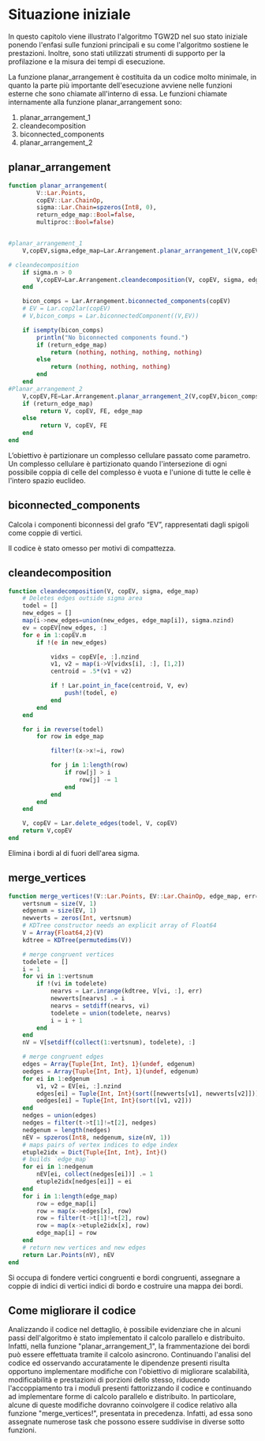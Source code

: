 # Situazione iniziale

In questo capitolo viene illustrato l'algoritmo TGW2D nel suo stato iniziale ponendo l'enfasi 
sulle funzioni principali e su come l'algoritmo sostiene le prestazioni. Inoltre, sono stati
utilizzati strumenti di supporto per la profilazione e la misura dei tempi di esecuzione.

La funzione planar_arrangement è costituita da un codice molto minimale, in quanto la parte più importante dell'esecuzione avviene nelle funzioni esterne che sono chiamate all'interno di essa. 
Le funzioni chiamate internamente alla funzione planar_arrangement sono:
1. planar_arrangement_1
2. cleandecomposition
3. biconnected_components
4. planar_arrangement_2

## planar_arrangement

```julia
function planar_arrangement(
        V::Lar.Points,
        copEV::Lar.ChainOp,
        sigma::Lar.Chain=spzeros(Int8, 0),
        return_edge_map::Bool=false,
        multiproc::Bool=false)


#planar_arrangement_1
	V,copEV,sigma,edge_map=Lar.Arrangement.planar_arrangement_1(V,copEV,sigma,return_edge_map,multiproc)

# cleandecomposition
	if sigma.n > 0
		V,copEV=Lar.Arrangement.cleandecomposition(V, copEV, sigma, edge_map)
	end

    bicon_comps = Lar.Arrangement.biconnected_components(copEV)
    # EV = Lar.cop2lar(copEV)
    # V,bicon_comps = Lar.biconnectedComponent((V,EV))

	if isempty(bicon_comps)
    	println("No biconnected components found.")
    	if (return_edge_map)
    	    return (nothing, nothing, nothing, nothing)
    	else
    	    return (nothing, nothing, nothing)
    	end
	end
#Planar_arrangement_2
	V,copEV,FE=Lar.Arrangement.planar_arrangement_2(V,copEV,bicon_comps,edge_map,sigma)
	if (return_edge_map)
	     return V, copEV, FE, edge_map
	else
	     return V, copEV, FE
	end
end
```

L’obiettivo è partizionare un complesso cellulare passato come parametro. Un
complesso cellulare è partizionato quando l'intersezione di ogni possibile coppia di celle
del complesso è vuota e l'unione di tutte le celle è l'intero spazio euclideo.

## biconnected_components

Calcola i componenti biconnessi del grafo “EV”, rappresentati dagli spigoli come coppie 
di vertici.

Il codice è stato omesso per motivi di compattezza.

## cleandecomposition

```julia
function cleandecomposition(V, copEV, sigma, edge_map)
    # Deletes edges outside sigma area
    todel = []
    new_edges = []
    map(i->new_edges=union(new_edges, edge_map[i]), sigma.nzind)
    ev = copEV[new_edges, :]
    for e in 1:copEV.m
        if !(e in new_edges)

            vidxs = copEV[e, :].nzind
            v1, v2 = map(i->V[vidxs[i], :], [1,2])
            centroid = .5*(v1 + v2)

            if ! Lar.point_in_face(centroid, V, ev)
                push!(todel, e)
            end
        end
    end

    for i in reverse(todel)
        for row in edge_map

            filter!(x->x!=i, row)

            for j in 1:length(row)
                if row[j] > i
                    row[j] -= 1
                end
            end
        end
    end

    V, copEV = Lar.delete_edges(todel, V, copEV)
	return V,copEV
end
```

Elimina i bordi al di fuori dell'area sigma.

## merge_vertices

```julia
function merge_vertices!(V::Lar.Points, EV::Lar.ChainOp, edge_map, err=1e-4)
    vertsnum = size(V, 1)
    edgenum = size(EV, 1)
    newverts = zeros(Int, vertsnum)
    # KDTree constructor needs an explicit array of Float64
    V = Array{Float64,2}(V)
    kdtree = KDTree(permutedims(V))

    # merge congruent vertices
    todelete = []
    i = 1
    for vi in 1:vertsnum
        if !(vi in todelete)
            nearvs = Lar.inrange(kdtree, V[vi, :], err)
            newverts[nearvs] .= i
            nearvs = setdiff(nearvs, vi)
            todelete = union(todelete, nearvs)
            i = i + 1
        end
    end
    nV = V[setdiff(collect(1:vertsnum), todelete), :]

    # merge congruent edges
    edges = Array{Tuple{Int, Int}, 1}(undef, edgenum)
    oedges = Array{Tuple{Int, Int}, 1}(undef, edgenum)
    for ei in 1:edgenum
        v1, v2 = EV[ei, :].nzind
        edges[ei] = Tuple{Int, Int}(sort([newverts[v1], newverts[v2]]))
        oedges[ei] = Tuple{Int, Int}(sort([v1, v2]))
    end
    nedges = union(edges)
    nedges = filter(t->t[1]!=t[2], nedges)
    nedgenum = length(nedges)
    nEV = spzeros(Int8, nedgenum, size(nV, 1))
    # maps pairs of vertex indices to edge index
    etuple2idx = Dict{Tuple{Int, Int}, Int}()
    # builds `edge_map`
    for ei in 1:nedgenum
        nEV[ei, collect(nedges[ei])] .= 1
        etuple2idx[nedges[ei]] = ei
    end
    for i in 1:length(edge_map)
        row = edge_map[i]
        row = map(x->edges[x], row)
        row = filter(t->t[1]!=t[2], row)
        row = map(x->etuple2idx[x], row)
        edge_map[i] = row
    end
    # return new vertices and new edges
    return Lar.Points(nV), nEV
end
```

Si occupa di fondere vertici congruenti e bordi congruenti, assegnare a coppie di indici di
vertici indici di bordo e costruire una mappa dei bordi.

## Come migliorare il codice

Analizzando il codice nel dettaglio, è possibile evidenziare che in alcuni passi
dell'algoritmo è stato implementato il calcolo parallelo e distribuito. Infatti, nella
funzione "planar_arrangement_1", la frammentazione dei bordi può essere effettuata
tramite il calcolo asincrono.
Continuando l'analisi del codice ed osservando accuratamente le dipendenze presenti
risulta opportuno implementare modifiche con l'obiettivo di migliorare scalabilità,
modificabilità e prestazioni di porzioni dello stesso, riducendo l'accoppiamento tra i
moduli presenti fattorizzando il codice e continuando ad implementare forme di calcolo
parallelo e distribuito. In particolare, alcune di queste modifiche dovranno coinvolgere il 
codice relativo alla funzione "merge_vertices!", presentata in precedenza. Infatti, ad essa
sono assegnate numerose task che possono essere suddivise in diverse sotto funzioni.